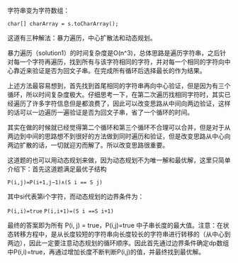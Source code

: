 字符串变为字符数组：

`char[] charArray = s.toCharArray();`

这道有三种解法：暴力遍历，中心扩散法和动态规划。

暴力遍历（solution1）的时间复杂度是O(n^3)，总体思路是遍历字符串，之后针对每一个字符再遍历，找到所有与该字符相同的字符，并对每一个相同的字符向中心靠近来验证是否为回文子串。在完成所有循环后选择最长的作为结果。

上述方法最容易想到，首先找到首尾相同的字符串再向中心验证，但是因为有三个循环，所以时间复杂度极大。仔细思考一下，在第二次遍历找相同字符时，其实已经遍历了许多字符信息但是都浪费了，因此可以改变思路从中间向两边验证，这样的话可以一边遍历一遍验证是否为回文子串，省了一个循环的时间。

其实在做的时候就已经觉得第二个循环和第三个循环不合理可以合并，但是对于从两边到中间的思路想不到很好的方法做到同时遍历和验证，但是改变思路从中心向两边扩散的话，一切就迎刃而解了。所以改变思路很重要。

这道题的也可以用动态规划来做，因为动态规划不为唯一解和最优解，这里只简单介绍下：首先这道题满足最优子结构

`P(i,j)=P(i+1,j−1)∧(S i == S j)`

其中si代表第i个字符，而动态规划的边界条件为：


`P(i,i)=true`
`P(i,i+1)=(S i ==S i+1)`

最终的答案即为所有 P(i, j) = true，P(i,j)=true 中子串长度的最大值。注意：在状态转移方程中，是从长度较短的字符串向长度较长的字符串进行转移的（从中心到两边），因此一定要注意动态规划的循环顺序。因此首先通过边界条件确定dp数组中P(i,i)=true，再通过增加长度不断判断P(i,j)的值，并最终找到最优解。
